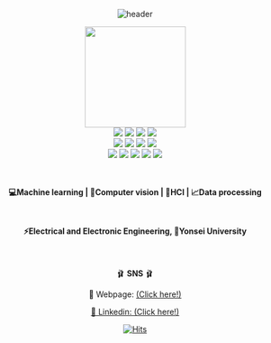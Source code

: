 <div align="center">
  
![header](https://capsule-render.vercel.app/api?type=wave&&color=0:FFCCCC,777777:CD99FF&height=160&section=header&fontSize=70&stroke=FFFFFF&fontColor=0000&fontAlignY=30)

<!--  <img src="https://media.tenor.com/zVvViQKqa0MAAAAi/psybirdb1oom.gif" style="width:179px"> -->
<img src="https://media.tenor.com/FIOSFwDbg2MAAAAi/sanrio-cinnamoroll.gif" style="width:179px">
<br>

  <img src="https://img.shields.io/badge/python-ff72b0?style=for-the-badge&logo=python&logoColor=ff4279"> 
  <img src="https://img.shields.io/badge/c++-ff72b0?style=for-the-badge&logo=c%2B%2B&logoColor=ff4279">
  <img src="https://img.shields.io/badge/PyTorch-%23ff72b0.svg?style=for-the-badge&logo=PyTorch&logoColor=ff4279">
  <img src="https://img.shields.io/badge/javascript-ff72b0?style=for-the-badge&logo=javascript&logoColor=ff4279"/>
  <br>
  <img src="https://img.shields.io/badge/linux-ff72b0?style=for-the-badge&logo=linux&logoColor=ff4279"> 
  <img src="https://img.shields.io/badge/Ubuntu-ff72b0?style=for-the-badge&logo=ubuntu&logoColor=ff4279">
  <img src="https://img.shields.io/badge/Anaconda-%23ff72b0.svg?style=for-the-badge&logo=anaconda&logoColor=ff4279">
  <img src="https://img.shields.io/badge/git-ff72b0?style=for-the-badge&logo=git&logoColor=ff4279">
  <br>
  <img src="https://img.shields.io/badge/numpy-%23ff72b0.svg?style=for-the-badge&logo=numpy&logoColor=ff4279">
  <img src="https://img.shields.io/badge/pandas-%23ff72b0.svg?style=for-the-badge&logo=pandas&logoColor=ff4279">
  <img src="https://img.shields.io/badge/opencv-%23ff72b0.svg?style=for-the-badge&logo=opencv&logoColor=ff4279">
  <img src="https://img.shields.io/badge/html5-ff72b0?style=for-the-badge&logo=html5&logoColor=ff4279"> 
  <img src="https://img.shields.io/badge/css-ff72b0?style=for-the-badge&logo=css3&logoColor=ff4279"> 
  

  
  <br>
  <br>
</div>

<div align="center">

<br>


__💻Machine learning | 👀Computer vision | 🚀HCI | 📈Data processing__
<br>

<br>

__⚡Electrical and Electronic Engineering, 🦅Yonsei University__
<br>
<br>
<br>
<br>
🩰 __SNS__ 🩰

🏡 Webpage:
<a href="https://yoomimi.github.io"> (Click here!)
<br>

🔗 Linkedin:
<a href="https://www.linkedin.com/in/yoomimi/"> (Click here!)
<br>



[![Hits](https://hits.seeyoufarm.com/api/count/incr/badge.svg?url=https%3A%2F%2Fgithub.com%2Fyoomimi%2Fhit-counter&count_bg=%23ff92d0&title_bg=%23ff4279&icon=github.svg&icon_color=%23E7E7E7&title=%EB%B0%A9%EB%AC%B8%EC%9E%90&edge_flat=false)](https://hits.seeyoufarm.com)
<br>
</div>
